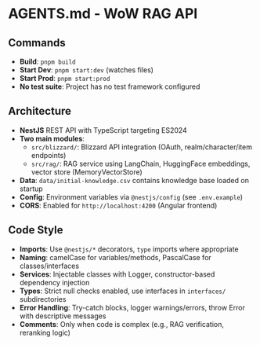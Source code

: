 # AGENTS.md - WoW RAG API

## Commands
- **Build**: `pnpm build`
- **Start Dev**: `pnpm start:dev` (watches files)
- **Start Prod**: `pnpm start:prod`
- **No test suite**: Project has no test framework configured

## Architecture
- **NestJS** REST API with TypeScript targeting ES2024
- **Two main modules**:
  - `src/blizzard/`: Blizzard API integration (OAuth, realm/character/item endpoints)
  - `src/rag/`: RAG service using LangChain, HuggingFace embeddings, vector store (MemoryVectorStore)
- **Data**: `data/initial-knowledge.csv` contains knowledge base loaded on startup
- **Config**: Environment variables via `@nestjs/config` (see `.env.example`)
- **CORS**: Enabled for `http://localhost:4200` (Angular frontend)

## Code Style
- **Imports**: Use `@nestjs/*` decorators, `type` imports where appropriate
- **Naming**: camelCase for variables/methods, PascalCase for classes/interfaces
- **Services**: Injectable classes with Logger, constructor-based dependency injection
- **Types**: Strict null checks enabled, use interfaces in `interfaces/` subdirectories
- **Error Handling**: Try-catch blocks, logger warnings/errors, throw Error with descriptive messages
- **Comments**: Only when code is complex (e.g., RAG verification, reranking logic)
